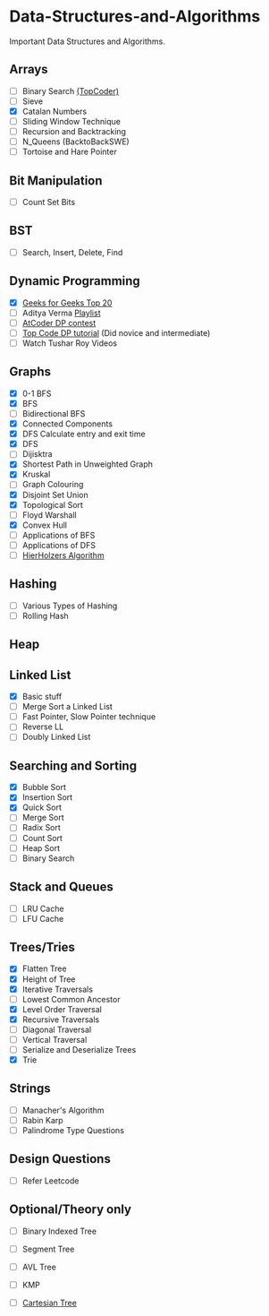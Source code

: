 # Data-Structures-and-Algorithms

Important Data Structures and Algorithms.

## Arrays

- [ ] Binary Search [(TopCoder)](https://www.topcoder.com/community/competitive-programming/tutorials/binary-search)
- [ ] Sieve
- [x] Catalan Numbers
- [ ] Sliding Window Technique
- [ ] Recursion and Backtracking 
- [ ] N_Queens (BacktoBackSWE)
- [ ] Tortoise and Hare Pointer 

## Bit Manipulation

- [ ] Count Set Bits

## BST

- [ ] Search, Insert, Delete, Find

## Dynamic Programming

- [x] [Geeks for Geeks Top 20](https://www.geeksforgeeks.org/top-20-dynamic-programming-interview-questions/)
- [ ] Aditya Verma [Playlist](https://www.youtube.com/playlist?list=PL_z_8CaSLPWekqhdCPmFohncHwz8TY2Go)
- [ ] [AtCoder DP contest](https://atcoder.jp/contests/dp/tasks)
- [ ] [Top Code DP tutorial](https://www.topcoder.com/community/competitive-programming/tutorials/dynamic-programming-from-novice-to-advanced/) (Did novice and intermediate)
- [ ] Watch Tushar Roy Videos

## Graphs

- [x] 0-1 BFS
- [x] BFS
- [ ] Bidirectional BFS
- [x] Connected Components
- [x] DFS Calculate entry and exit time
- [x] DFS
- [ ] Dijisktra
- [x] Shortest Path in Unweighted Graph
- [x] Kruskal
- [ ] Graph Colouring
- [x] Disjoint Set Union
- [x] Topological Sort
- [ ] Floyd Warshall
- [x] Convex Hull
- [ ] Applications of BFS
- [ ] Applications of DFS
- [ ] [HierHolzers Algorithm](https://www.geeksforgeeks.org/hierholzers-algorithm-directed-graph/)
## Hashing

 - [ ] Various Types of Hashing
 - [ ] Rolling Hash
 
## Heap

## Linked List

- [x] Basic stuff 
- [ ] Merge Sort a Linked List
- [ ] Fast Pointer, Slow Pointer technique
- [ ] Reverse LL
- [ ] Doubly Linked List

## Searching and Sorting

- [x] Bubble Sort
- [x] Insertion Sort
- [x] Quick Sort
- [ ] Merge Sort
- [ ] Radix Sort
- [ ] Count Sort
- [ ] Heap Sort
- [ ] Binary Search

## Stack and Queues

- [ ] LRU Cache
- [ ] LFU Cache

## Trees/Tries

- [x] Flatten Tree
- [x] Height of Tree
- [x] Iterative Traversals
- [ ] Lowest Common Ancestor
- [x] Level Order Traversal
- [x] Recursive Traversals
- [ ] Diagonal Traversal
- [ ] Vertical Traversal
- [ ] Serialize and Deserialize Trees
- [x] Trie

## Strings

- [ ] Manacher's Algorithm
- [ ] Rabin Karp
- [ ] Palindrome Type Questions 

## Design Questions

- [ ] Refer Leetcode

## Optional/Theory only

- [ ] Binary Indexed Tree
- [ ] Segment Tree
- [ ] AVL Tree
- [ ] KMP
- [ ] [Cartesian Tree](https://www.geeksforgeeks.org/cartesian-tree/)







